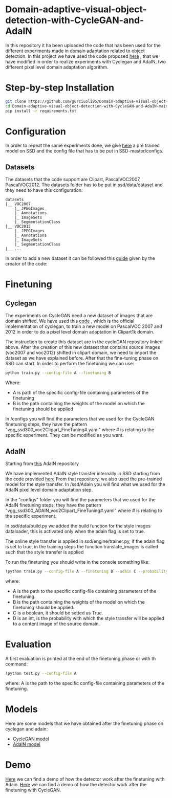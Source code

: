 # Domain-adaptive-visual-object-detection-with-CycleGAN-and-AdaIN

In this repository it ha been uploaded the code that has been used for the different experiments made in domain adaptation related to object detection.
In this project we have used the code proposed [here](https://github.com/lufficc/SSD) , that we have modified in order to realize experiments with Cyclegan and AdaIN, two different pixel level domain adaptation algorithm.

# Step-by-step Installation
```bash
git clone https://github.com/gurciuoli95/Domain-adaptive-visual-object-detection-with-CycleGAN-and-AdaIN.git
cd Domain-adaptive-visual-object-detection-with-CycleGAN-and-AdaIN-main
pip install -r requirements.txt
```
# Configuration
In order to repeat the same experiments done, we give [here](https://drive.google.com/file/d/1-RUxFU92Qbh0AB2mODs2PSO1zBUiA0fb/view?usp=sharing) a pre trained model on SSD  and the config file that has to be put in SSD-master/configs.

## Datasets
The datasets that the code support are Clipart, PascalVOC2007, PascalVOC2012. The datasets folder has to be put in ssd/data/dataset and they need to have this configuration:
```
datasets
|__ VOC2007
    |_ JPEGImages
    |_ Annotations
    |_ ImageSets
    |_ SegmentationClass
|__ VOC2012
    |_ JPEGImages
    |_ Annotations
    |_ ImageSets
    |_ SegmentationClass
|__ ...
```
In order to add a new dataset it can be followed this [guide](./DEVELOP_GUIDE.md) given by the creator of the code: 


# Finetuning  

## Cyclegan
The experiments on CycleGAN need a new dataset of images that are domain shifted. We have used this [code](https://github.com/junyanz/pytorch-CycleGAN-and-pix2pix) , which is the official implementation of cyclegan, to train a new model on PascalVOC 2007 and 2012 in order to do a pixel level domain adaptation in Clipart1k domain.

The instruction to create this dataset are in the cycleGAN repository linked above.
After the creation of this new dataset that contains source images (voc2007 and voc2012) shifted in clipart domain, we need to import the dataset as we have explained before. After that the fine-tuning phase on SSD can start.
 In order to perform the finetuning we can use:
```bash
python train.py --config-file A --finetuning B 
```
Where:
* A is path of the specific config-file containing parameters of the finetuning
* B is the path containing the weights of the model on which the finetuning should be applied

In /configs you will find the parameters that we used for the CycleGAN finetuning steps, they have the pattern "vgg_ssd300_voc2Clipart_FineTuning#.yaml" where # is relating to the specific experiment. They can be modified as you want.

## AdaIN
Starting from [this](https://github.com/naoto0804/pytorch-AdaIN) AdaIN repository  

We have implemented AdaIN style transfer internally in SSD starting from the code provided [here](https://github.com/naoto0804/pytorch-AdaIN)
From that repository, we also used the pre-trained model for the style transfer.
In /ssd/Adain you will find what we used for the AdaIN pixel level domain adaptation step.

In the "configs" folder you will find the parameters that we used for the AdaIN finetuning steps, they have
the pattern "vgg_ssd300_ADAIN_voc2Clipart_FineTuning#.yaml" where # is relating to the specific experiment.

In ssd/data/build.py we added the build function for the style images dataloader, 
this is activated only when the adain flag is set to true.

The online style transfer is applied in ssd/engine/trainer.py, if the adain flag is set to true,
in the training steps the function translate_images is called such that the style transfer is applied

To run the finetuning you should write in the console something like:
```bash
!python train.py --config-file A --finetuning B --adain C --probability D
```
where:
* A is the path to the specific config-file containing parameters of the finetuning.
* B is the path containing the weights of the model on which the finetuning should be applied.
* C is a boolean, it should be setted as True.
* D is an int, is the probability with which the style transfer will be applied to a content image of the source domain.

# Evaluation
A first evaluation is printed at the end of the finetuning phase or with th command:
```bash
!python test.py --config-file A 
```
where:
A is the path to the specific config-file containing parameters of the finetuning.

# Models
Here are some models that we have obtained after the finetuning phase on cyclegan and adain:
* [CycleGAN model](https://drive.google.com/file/d/128MCrxKXRNz8pBmiUjv9V_bx8Zl8tGWe/view?usp=sharing)
* [AdaIN model](https://drive.google.com/file/d/12WFUiVa61_DffoObRBjwozM5dpIieohf/view?usp=sharing)

# Demo
[Here](https://drive.google.com/drive/folders/1emEb4hBtmzKSZ6eftYSxqGWS0pc-Yv6c?usp=sharing) we can find a demo of how the detector work after the finetuning with Adain.
[Here](https://drive.google.com/drive/folders/1iK3W9i4lIFHpuxDlo0BR1SXx-K8DsteW?usp=sharing) we can find a demo of how the detector work after the finetuning with CycleGAN.
